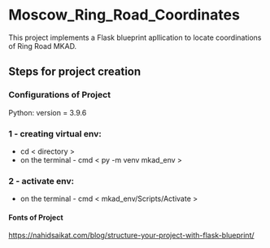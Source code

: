 # Moscow_Ring_Road_Coordinates
This project implements a Flask blueprint apllication to locate coordinations of Ring Road MKAD.

## Steps for project creation

### Configurations of Project

Python: version = 3.9.6

### 1 - creating virtual env: 

* cd < directory >
* on the terminal - cmd < py -m venv mkad_env >

### 2 - activate env:

* on the terminal - cmd < mkad_env/Scripts/Activate >

#### Fonts of Project

https://nahidsaikat.com/blog/structure-your-project-with-flask-blueprint/
  


